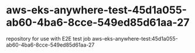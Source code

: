 # aws-eks-anywhere-test-45d1a055-ab60-4ba6-8cce-549ed85d61aa-27
repository for use with E2E test job aws-eks-anywhere-test:45d1a055-ab60-4ba6-8cce-549ed85d61aa-27
